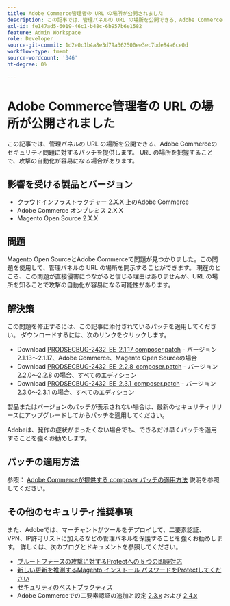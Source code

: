 ```yaml
---
title: Adobe Commerce管理者の URL の場所が公開されました
description: この記事では、管理パネルの URL の場所を公開できる、Adobe Commerceのセキュリティ問題に対するパッチを提供します。 URL の場所を把握することで、攻撃の自動化が容易になる場合があります。
exl-id: fe147ad5-6019-46c1-b48c-6b957b6e1582
feature: Admin Workspace
role: Developer
source-git-commit: 1d2e0c1b4a8e3d79a362500ee3ec7bde84a6ce0d
workflow-type: tm+mt
source-wordcount: '346'
ht-degree: 0%

---
```


# Adobe Commerce管理者の URL の場所が公開されました

この記事では、管理パネルの URL の場所を公開できる、Adobe Commerceのセキュリティ問題に対するパッチを提供します。 URL の場所を把握することで、攻撃の自動化が容易になる場合があります。

## 影響を受ける製品とバージョン

* クラウドインフラストラクチャー 2.X.X 上のAdobe Commerce
* Adobe Commerce オンプレミス 2.X.X
* Magento Open Source 2.X.X

## 問題

Magento Open SourceとAdobe Commerceで問題が見つかりました。この問題を使用して、管理パネルの URL の場所を開示することができます。 現在のところ、この問題が直接侵害につながると信じる理由はありませんが、URL の場所を知ることで攻撃の自動化が容易になる可能性があります。

## 解決策

この問題を修正するには、この記事に添付されているパッチを適用してください。 ダウンロードするには、次のリンクをクリックします。

* Download [PRODSECBUG-2432\_EE\_2.1.17\_composer.patch](assets/PRODSECBUG-2432_EE_2.1.17_composer.patch.zip) - バージョン 2.1.13～2.1.17、Adobe Commerce、Magento Open Sourceの場合
* Download [PRODSECBUG-2432\_EE\_2.2.8\_composer.patch](assets/PRODSECBUG-2432_EE_2.2.8_composer.patch.zip) - バージョン 2.2.0～2.2.8 の場合、すべてのエディション
* Download [PRODSECBUG-2432\_EE\_2.3.1\_composer.patch](assets/PRODSECBUG-2432_EE_2.3.1_composer.patch.zip) - バージョン 2.3.0～2.3.1 の場合、すべてのエディション

製品またはバージョンのパッチが表示されない場合は、最新のセキュリティリリースにアップグレードしてからパッチを適用してください。

Adobeは、発作の症状がまったくない場合でも、できるだけ早くパッチを適用することを強くお勧めします。

## パッチの適用方法

参照： [Adobe Commerceが提供する composer パッチの適用方法](/help/how-to/general/how-to-apply-a-composer-patch-provided-by-magento.md) 説明を参照してください。

## その他のセキュリティ推奨事項

また、Adobeでは、マーチャントがツールをデプロイして、二要素認証、VPN、IP許可リストに加えるなどの管理パネルを保護することを強くお勧めします。 詳しくは、次のブログとドキュメントを参照してください。

* [ブルートフォースの攻撃に対するProtectへの 5 つの即時対応](https://magento.com/security/best-practices/5-immediate-actions-protect-against-brute-force-attacks)
* [新しい更新を推測するMagento インストール パスワードをProtectしてください](https://magento.com/security/best-practices/protect-your-magento-installation-password-guessing-new-update)
* [セキュリティのベストプラクティス](https://magento.com/security/best-practices/security-best-practices)
* Adobe Commerceでの二要素認証の追加と設定 [2.3.x](https://docs.magento.com/user-guide/v2.3/stores/security-two-factor-authentication.html) および [2.4.x](https://docs.magento.com/user-guide/stores/security-two-factor-authentication.html)
